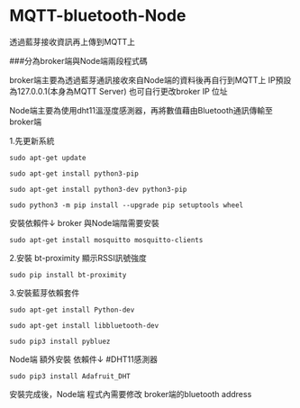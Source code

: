 # MQTT-bluetooth-Node
透過藍芽接收資訊再上傳到MQTT上



###分為broker端與Node端兩段程式碼

broker端主要為透過藍芽通訊接收來自Node端的資料後再自行到MQTT上 IP預設為127.0.0.1(本身為MQTT Server) 也可自行更改broker IP 位址

Node端主要為使用dht11溫溼度感測器，再將數值藉由Bluetooth通訊傳輸至broker端

1.先更新系統
```
sudo apt-get update

sudo apt-get install python3-pip

sudo apt-get install python3-dev python3-pip

sudo python3 -m pip install --upgrade pip setuptools wheel
```

安裝依賴件↓  broker 與Node端階需要安裝

```
sudo apt-get install mosquitto mosquitto-clients
```
2.安裝 bt-proximity 顯示RSSI訊號強度
```
sudo pip install bt-proximity
```
3.安裝藍芽依賴套件
```
sudo apt-get install Python-dev

sudo apt-get install libbluetooth-dev

sudo pip3 install pybluez
```
Node端 額外安裝 依賴件↓  #DHT11感測器
```
sudo pip3 install Adafruit_DHT
```
安裝完成後，Node端 程式內需要修改 broker端的bluetooth address 

